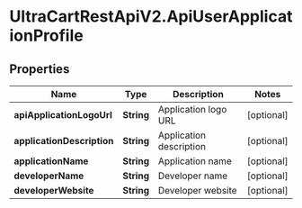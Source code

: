 # UltraCartRestApiV2.ApiUserApplicationProfile

## Properties
Name | Type | Description | Notes
------------ | ------------- | ------------- | -------------
**apiApplicationLogoUrl** | **String** | Application logo URL | [optional] 
**applicationDescription** | **String** | Application description | [optional] 
**applicationName** | **String** | Application name | [optional] 
**developerName** | **String** | Developer name | [optional] 
**developerWebsite** | **String** | Developer website | [optional] 


